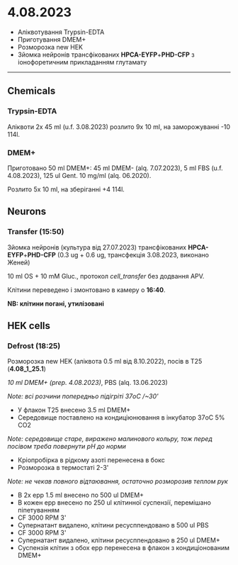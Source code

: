4.08.2023
==========
- Аліквотування Trypsin-EDTA
- Приготування DMEM+
- Розморозка new HEK
- Зйомка нейронів трансфікованих __HPCA-EYFP__+__PHD-CFP__ з іонофоретичним прикладанням глутамату

---

## Chemicals
### Trypsin-EDTA
Аліквоти 2x 45 ml (u.f. 3.08.2023) розлито 9x 10 ml, на заморожуванні -10 114l.

### DMEM+
Приготовано 50 ml DMEM+: 45 ml DMEM- (alq. 7.07.2023), 5 ml FBS (u.f. 4.08.2023), 125 ul Gent. 10 mg/ml (alq. 06.2020).

Розлито 5x 10 ml, на зберіганні +4 114l.

## Neurons
### Transfer (15:50)
Зйомка нейронів (культура від 27.07.2023) трансфікованих __HPCA-EYFP__+__PHD-CFP__ (0.3 ug + 0.6 ug, трансфекція 3.08.2023, виконано Женей)

10 ml OS + 10 mM Gluc., протокол _cell_transfer_ без додвання APV.

Клітини переведено і змонтовано в камеру о __16:40__.

__NB: клітини погані, утилізовані__

## HEK cells
### Defrost (18:25)
Розморозка new HEK (аліквота 0.5 ml від 8.10.2022), посів в T25 (__4.08_1_25.1__)

_10 ml DMEM+ (prep. 4.08.2023)_, PBS (alq. 13.06.2023)

_Note: всі розчини попередньо підігріті 37oC /~30'_

- У флакон T25 внесено 3.5 ml DMEM+
- Середовище поставлено на кондиціюнювання в інкубатор 37oC 5% CO2

_Note: середовище старе, виражено малинового кольру, тож перед посівом треба повернути pH до норми_

- Кріопробірка в рідкому азоті перенесена в бокс
- Розморозка в термостаті 2-3'

_Note: не чекав повного відтаювання, остаточно розморозив теплом рук_

- В 2x epp 1.5 ml внесено по 500 ul DMEM+
- В кожен epp внесено по 250 ul клітинної суспензії, перемішано піпетуванням
- CF 3000 RPM 3'
- Супернатант видалено, клітини ресусппендовано в 500 ul PBS
- CF 3000 RPM 3'
- Супернатант видалено, клітини ресусппендовано в 250 ul DMEM+
- Суспензія клітин з обох epp перенесена в флакон з кондиціонованим DMEM+